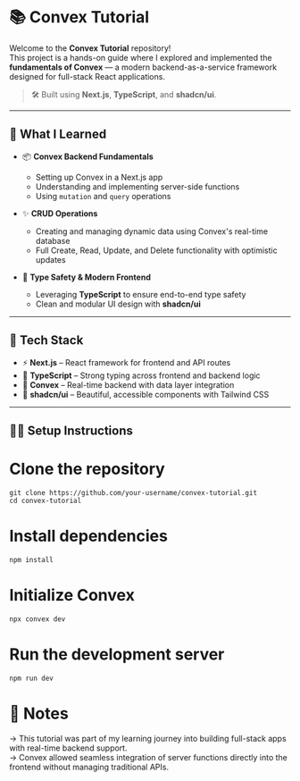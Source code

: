 # 📚 Convex Tutorial

Welcome to the **Convex Tutorial** repository!  
This project is a hands-on guide where I explored and implemented the **fundamentals of Convex** — a modern backend-as-a-service framework designed for full-stack React applications.

> 🛠 Built using **Next.js**, **TypeScript**, and **shadcn/ui**.

---

## 🚀 What I Learned

- 📦 **Convex Backend Fundamentals**
  - Setting up Convex in a Next.js app
  - Understanding and implementing server-side functions
  - Using `mutation` and `query` operations

- ✨ **CRUD Operations**
  - Creating and managing dynamic data using Convex's real-time database
  - Full Create, Read, Update, and Delete functionality with optimistic updates

- 🧠 **Type Safety & Modern Frontend**
  - Leveraging **TypeScript** to ensure end-to-end type safety
  - Clean and modular UI design with **shadcn/ui**

---

## 🧩 Tech Stack

- ⚡ **Next.js** – React framework for frontend and API routes  
- 🧪 **TypeScript** – Strong typing across frontend and backend logic  
- 🔄 **Convex** – Real-time backend with data layer integration  
- 🎨 **shadcn/ui** – Beautiful, accessible components with Tailwind CSS  

---
## 🧑‍💻 Setup Instructions

# Clone the repository
```
git clone https://github.com/your-username/convex-tutorial.git
cd convex-tutorial
```

# Install dependencies

```
npm install
```

# Initialize Convex

```
npx convex dev
```

# Run the development server

```
npm run dev
```

# 📌 Notes
-> This tutorial was part of my learning journey into building full-stack apps with real-time backend support.
<br/>
-> Convex allowed seamless integration of server functions directly into the frontend without managing traditional APIs.

